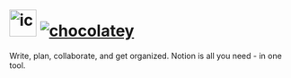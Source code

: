 # <img src="https://rawcdn.githack.com/sitiom/chocolatey-packages/main/icons/notion.png" alt="icon" width="48" height="48"/> [![chocolatey](https://img.shields.io/chocolatey/v/notion.svg?color=red&label=notion)](https://chocolatey.org/packages/notion)

Write, plan, collaborate, and get organized. Notion is all you need - in one tool.
